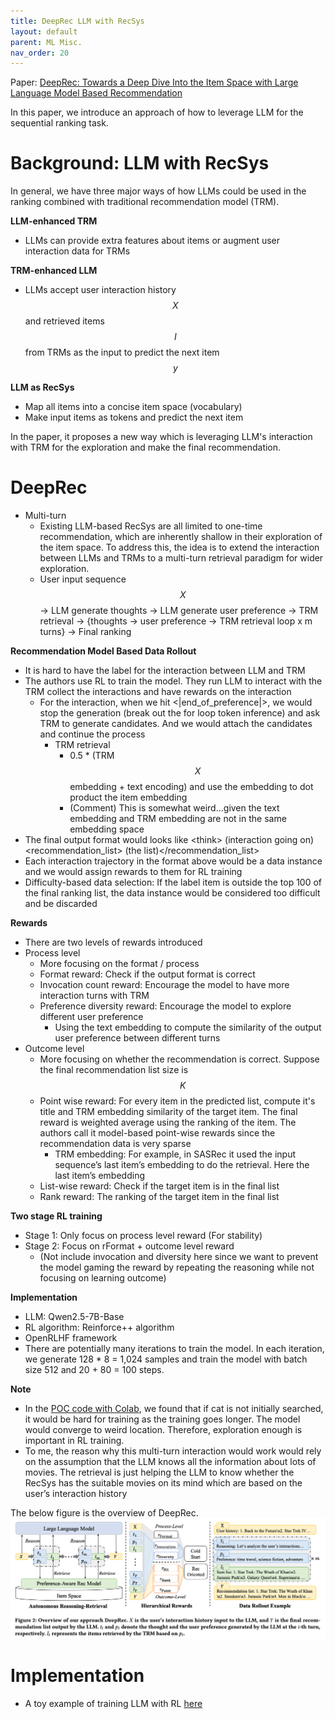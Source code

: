 ```yaml
---
title: DeepRec LLM with RecSys
layout: default
parent: ML Misc.
nav_order: 20
---
```


Paper: [DeepRec: Towards a Deep Dive Into the Item Space with
Large Language Model Based Recommendation](https://arxiv.org/pdf/2505.16810)


In this paper, we introduce an approach of how to leverage LLM for the sequential ranking task.


# Background: LLM with RecSys

In general, we have three major ways of how LLMs could be used in the ranking combined with traditional recommendation model (TRM).

**LLM-enhanced TRM**
- LLMs can provide extra features about items or augment user interaction data for TRMs

**TRM-enhanced LLM**
- LLMs accept user interaction history $$X$$ and retrieved items $$I$$ from TRMs as the input to predict the next item $$y$$

**LLM as RecSys**
- Map all items into a concise item space (vocabulary)
- Make input items as tokens and predict the next item

In the paper, it proposes a new way which is leveraging LLM's interaction with TRM for the exploration and make the final recommendation.

# DeepRec
- Multi-turn
  - Existing LLM-based RecSys are all limited to one-time recommendation, which are inherently shallow in their exploration of the item space. To address this, the idea is to extend the interaction between LLMs and TRMs to a multi-turn retrieval paradigm for wider exploration. 
  - User input sequence $$X$$ -> LLM generate thoughts -> LLM generate user preference -> TRM retrieval -> {thoughts -> user preference -> TRM retrieval loop x m turns} -> Final ranking


**Recommendation Model Based Data Rollout**
- It is hard to have the label for the interaction between LLM and TRM
- The authors use RL to train the model. They run LLM to interact with the TRM collect the interactions and have rewards on the interaction
  - For the interaction, when we hit <\|end_of_preference\|>, we would stop the generation (break out the for loop token inference) and ask TRM to generate candidates. And we would attach the candidates and continue the process
    - TRM retrieval
      - 0.5 * (TRM $$X$$ embedding + text encoding) and use the embedding to dot product the item embedding
      -  (Comment) This is somewhat weird...given the text embedding and TRM embedding are not in the same embedding space
- The final output format would looks like \<think> (interaction going on) </thing> \<recommendation_list> (the list)</recommendation_list>
- Each interaction trajectory in the format above would be a data instance and we would assign rewards to them for RL training
- Difficulty-based data selection: If the label item is outside the top 100 of the final ranking list, the data instance would be considered too difficult and be discarded

**Rewards**
- There are two levels of rewards introduced
- Process level
    - More focusing on the format / process
    - Format reward: Check if the output format is correct
    - Invocation count reward: Encourage the model to have more interaction turns with TRM
    - Preference diversity reward: Encourage the model to explore different user preference
      - Using the text embedding to compute the similarity of the output user preference between different turns 
- Outcome level
  - More focusing on whether the recommendation is correct. Suppose the final recommendation list size is $$K$$
  - Point wise reward: For every item in the predicted list, compute it's title and TRM embedding similarity of the target item. The final reward is weighted average using the ranking of the item. The authors call it model-based point-wise rewards since the recommendation data is very sparse
    - TRM embedding: For example, in SASRec it used the input sequence’s last item’s embedding to do the retrieval. Here the last item’s embedding
  - List-wise reward: Check if the target item is in the final list
  - Rank reward: The ranking of the target item in the final list

**Two stage RL training**
- Stage 1: Only focus on process level reward (For stability)
- Stage 2: Focus on rFormat + outcome level reward
  - (Not include invocation and diversity here since we want to prevent the model gaming the reward by repeating the reasoning while not focusing on learning outcome)

**Implementation**
- LLM: Qwen2.5-7B-Base
- RL algorithm: Reinforce++ algorithm
- OpenRLHF framework
- There are potentially many iterations to train the model. In each iteration, we generate 128 * 8 = 1,024 samples and train the model with batch size 512 and 20 + 80 = 100 steps.


**Note**
- In the [POC code with Colab](https://github.com/allyoushawn/jupyter_notebook_projects/blob/main/ml_misc/LLM_rl_training_example.ipynb), we found that if cat is not initially searched, it would be hard for training as the training goes longer. The model would converge to weird location. Therefore, exploration enough is important in RL training.
- To me, the reason why this multi-turn interaction would work would rely on the assumption that the LLM knows all the information about lots of movies. The retrieval is just helping the LLM to know whether the RecSys has the suitable movies on its mind which are based on the user’s interaction history


The below figure is the overview of DeepRec.
![deeprec_figure1](/docs/ml_misc/deep_rec/images/deep_rec_overview.png)


# Implementation
- A toy example of training LLM with RL [here](https://github.com/allyoushawn/jupyter_notebook_projects/blob/main/ml_misc/LLM_rl_training_example.ipynb)